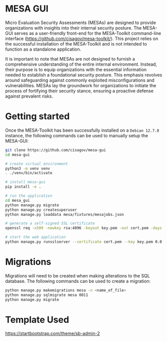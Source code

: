 # MESA GUI

Micro Evaluation Security Assessments (MESAs) are designed to provide organizations with insights into their internal security posture. The MESA-GUI serves as a user-friendly front-end for the MESA-Toolkit command-line interface (https://github.com/cisagov/mesa-toolkit/). This project relies on the successful installation of the MESA-Toolkit and is not intended to function as a standalone application.

It is important to note that MESAs are not designed to furnish a comprehensive understanding of the entire internal environment. Instead, their purpose is to equip organizations with the essential information needed to establish a foundational security posture. This emphasis revolves around safeguarding against commonly exploited misconfigurations and vulnerabilities. MESAs lay the groundwork for organizations to initiate the process of fortifying their security stance, ensuring a proactive defense against prevalent risks.

# Getting started

Once the MESA-Toolkit has been successfully installed on a `Debian 12.7.0` instance, the following commands can be used to manually setup the MESA-GUI:

```bash
git clone https://github.com/cisagov/mesa-gui
cd mesa-gui

# create virtual environment
python3 -m venv venv
. ./venv/bin/activate

# install mesa-gui
pip install -e .

# run the application
cd mesa_gui
python manage.py migrate
python manage.py createsuperuser
python manage.py loaddata mesa/fixtures/mesajobs.json

# generate a self-signed SSL certificate
openssl req -x509 -newkey rsa:4096 -keyout key.pem -out cert.pem -days 365 -nodes -subj "/C=/ST=/L=/O=/OU=/CN="

# start the web application
python manage.py runsslserver --certificate cert.pem --key key.pem 0.0.0.0:8080
```

# Migrations
Migrations will need to be created when making alterations to the SQL database. The following commands can be used to create a migration:

```bash
python manage.py makemigrations mesa -n <name_of_file>
python manage.py sqlmigrate mesa 0011
python manage.py migrate
```

# Template Used

https://startbootstrap.com/theme/sb-admin-2


